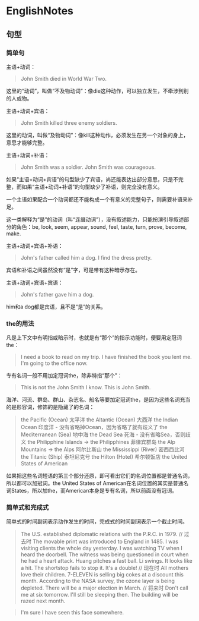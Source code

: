 # EnglishNotes

## 句型

### 简单句

主语+动词：

> John Smith died in World War Two.

这里的“动词”，叫做“不及物动词”：像die这种动作，可以独立发生，不牵涉到别的人或物。

主语+动词+宾语：

> John Smith killed three enemy soldiers.

这里的动词，叫做“及物动词”：像kill这种动作，必须发生在另一个对象的身上，意思才能够完整。

主语+动词+补语：

> John Smith was a soldier.
> John Smith was courageous.

如果“主语+动词+宾语”的句型缺少了宾语，尚还能表达出部分意思，只是不完整，而如果“主语+动词+补语”的句型缺少了补语，则完全没有意义。

一个主语如果配合一个动词都还不能构成一个有意义的完整句子，则需要补语来补足。

这一类解释为“是”的动词（叫“连缀动词”），没有叙述能力，只能扮演引导叙述部分的角色：be, look, seem, appear, sound, feel, taste, turn, prove, become, make.

主语+动词+宾语+补语：

> John's father called him a dog.
> I find the dress pretty.

宾语和补语之间虽然没有“是”字，可是带有这种暗示存在。

主语+动词+宾语+宾语：

> John's father gave him a dog.

him和a dog都是宾语，且不是“是”的关系。

### the的用法

凡是上下文中有明指或暗示时，也就是有“那个”的指示功能时，便要用定冠词the：

> I need a book to read on my trip.
> I have finished the book you lent me.
> I'm going to the office now.

专有名词一般不用加定冠词the，除非特指“那个”：

> This is not the John Smith I know.
> This is John Smith.

海洋、河流、群岛、群山、杂志名、船名等要加定冠词the，是因为这些名词充当的是形容词，修饰的是隐藏了的名词：

> the Pacific (Ocean) 太平洋
> the Altantic (Ocean) 大西洋
> the Indian Ocean 印度洋 - 没有省略掉Ocean，因为省略了就有歧义了
> the Mediterranean (Sea) 地中海
> the Dead Sea 死海 - 没有省略Sea，否则歧义
> the Philipphine Islands -> the Philipphines 菲律宾群岛
> the Alp Mountains -> the Alps 阿尔比斯山
> the Mississippi (River) 密西西比河
> the Titanic (Ship) 泰坦尼克号
> the Hilton (Hotel) 希尔顿饭店
> the United States of American

如果把这些名词短语的第三个部分还原，即可看出它们的名词位置都是普通名词，所以都可以加冠词。the United States of American在名词位置的其实是普通名词States，所以加the，而American本身是专有名词，所以前面没有冠词。


### 简单式和完成式

简单式的时间副词表示动作发生的时间，完成式的时间副词表示一个截止时间。

> The U.S. established diplomatic relations with the P.R.C. in 1979. // 过去时
The movable print was introduced to England in 1485.
I was visiting clients the whole day yesterday.
I was watching TV when I heard the doorbell.
The witness was being questioned in court when he had a heart attack.
Huang pitches a fast ball. Li swings. It looks like a hit. The shortstop fails to stop it. It's a double! // 现在时
All mothers love their children.
7-ELEVEN is selling big cokes at a discount this month.
According to the NASA survey, the ozone layer is being depleted.
There will be a major election in March. // 将来时
Don't call me at six tomorrow. I'll still be sleeping then.
The building will be razed next month.

> I'm sure I have seen this face somewhere.




